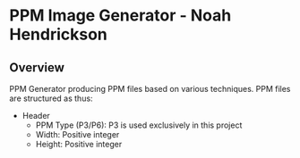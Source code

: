 # PPM Image Generator - Noah Hendrickson

## Overview

PPM Generator producing PPM files based on various techniques.
PPM files are structured as thus:
- Header
  - PPM Type (P3/P6): P3 is used exclusively in this project
  - Width: Positive integer 
  - Height: Positive integer
